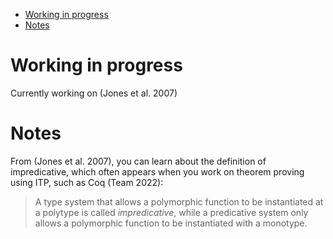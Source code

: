 - [Working in progress](#orgf241cc2)
- [Notes](#orgabcab28)



<a id="orgf241cc2"></a>

# Working in progress

Currently working on (Jones et al. 2007)  


<a id="orgabcab28"></a>

# Notes

From (Jones et al. 2007), you can learn about the definition of impredicative, which often appears when you work on theorem proving using ITP, such as Coq (Team 2022):  

> A type system that allows a polymorphic function to be instantiated at a polytype is called *impredicative*, while a predicative system only allows a polymorphic function to be instantiated with a monotype.